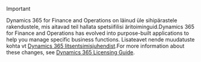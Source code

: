 > [!IMPORTANT]
> <span data-ttu-id="0c828-101">Dynamics 365 for Finance and Operations on läinud üle sihipärastele rakendustele, mis aitavad teil hallata spetsiifilisi äritoiminguid.</span><span class="sxs-lookup"><span data-stu-id="0c828-101">Dynamics 365 for Finance and Operations has evolved into purpose-built applications to help you manage specific business functions.</span></span> <span data-ttu-id="0c828-102">Lisateavet nende muudatuste kohta vt [Dynamics 365 litsentsimisjuhendist](https://mbs.microsoft.com/Files/public/365/Dynamics365LicensingGuide.pdf).</span><span class="sxs-lookup"><span data-stu-id="0c828-102">For more information about these changes, see [Dynamics 365 Licensing Guide](https://mbs.microsoft.com/Files/public/365/Dynamics365LicensingGuide.pdf).</span></span>
 
